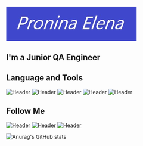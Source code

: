 [![Header](https://github.com/klukva85/klukva85/blob/main/assets/%D0%B7%D0%B0%D1%81%D1%82%D0%B0%D0%B2%D0%BA%D0%B0.jpg)](https://datacenter.tomsk.ru/)

## I'm a Junior QA Engineer

## Language and Tools
![Header](https://img.shields.io/badge/VisualStudio-090909?style=for-the-badge&logo=VisualStudioCode&logoColor=136be1)
![Header](https://img.shields.io/badge/Postman-090909?style=for-the-badge&logo=postman&logoColor=f76935)
![Header](https://img.shields.io/badge/Github-090909?style=for-the-badge&logo=github&logoColor=8cc4d7)
![Header](https://img.shields.io/badge/PostgreSQL-090909?style=for-the-badge&logo=postgreSQLLl&logoColor=00618a)
![Header](https://img.shields.io/badge/DevTools-090909?style=for-the-badge&logo=googlechrome&logoColor=2674f2)

## Follow Me
[![Header](https://img.shields.io/badge/WhatsApp-090909?style=for-the-badge&logo=whatsApp&logoColor=f0000)](https://wa.me/+79138157722)
[![Header](https://img.shields.io/badge/Instagram-090909?style=for-the-badge&logo=instagram&logoColor=339a3)](https://www.instagram.com/pronina_elena85/)
[![Header](https://img.shields.io/badge/Telegram-090909?style=for-the-badge&logo=telegram&logoColor=31a5db)](https://t.me/Elena_Pronina85)

![Anurag's GitHub stats](https://github-readme-stats.vercel.app/api?username=klukva85&show_icons=true&theme=radical)